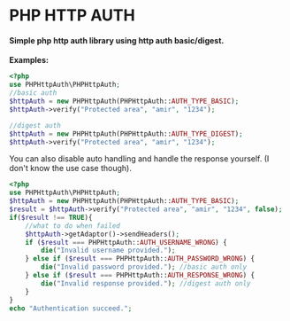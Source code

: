 # PHP HTTP AUTH
#### Simple php http auth library using http auth basic/digest.

**Examples:**
```php
<?php
use PHPHttpAuth\PHPHttpAuth;
//basic auth
$httpAuth = new PHPHttpAuth(PHPHttpAuth::AUTH_TYPE_BASIC);
$httpAuth->verify("Protected area", "amir", "1234");

//digest auth
$httpAuth = new PHPHttpAuth(PHPHttpAuth::AUTH_TYPE_DIGEST);
$httpAuth->verify("Protected area", "amir", "1234");
```
You can also disable auto handling and handle the response yourself. (I don't know the use case though).
```php
<?php
use PHPHttpAuth\PHPHttpAuth;
$httpAuth = new PHPHttpAuth(PHPHttpAuth::AUTH_TYPE_BASIC);
$result = $httpAuth->verify("Protected area", "amir", "1234", false);
if($result !== TRUE){
    //what to do when failed
    $httpAuth->getAdaptor()->sendHeaders();
    if ($result === PHPHttpAuth::AUTH_USERNAME_WRONG) {
        die("Invalid username provided.");
    } else if ($result === PHPHttpAuth::AUTH_PASSWORD_WRONG) {
        die("Invalid password provided."); //basic auth only
    } else if ($result === PHPHttpAuth::AUTH_RESPONSE_WRONG) {
        die("Invalid response provided."); //digest auth only
    }
}
echo "Authentication succeed.";
```